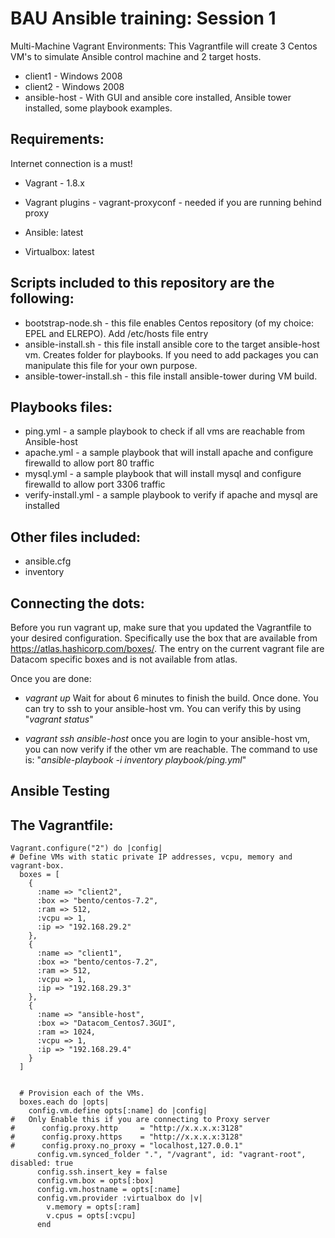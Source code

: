 # BAU Ansible training: Session 1

Multi-Machine Vagrant Environments:
This Vagrantfile will create 3 Centos VM's to simulate Ansible control machine and 2 target hosts. 

* client1 - Windows 2008
* client2 - Windows 2008
* ansible-host - With GUI and ansible core installed, Ansible tower installed, some playbook examples.


## Requirements:

Internet connection is a must!

* Vagrant - 1.8.x
 * Vagrant plugins - vagrant-proxyconf - needed if you are running behind proxy

* Ansible: latest
* Virtualbox: latest

## Scripts included to this repository are the following:
- bootstrap-node.sh - this file enables Centos repository (of my choice: EPEL and ELREPO). Add /etc/hosts file entry
- ansible-install.sh - this file install ansible core to the target ansible-host vm. Creates folder for playbooks. If you need to add packages you can manipulate this file for your own purpose.
- ansible-tower-install.sh - this file install ansible-tower during VM build.

## Playbooks files:
- ping.yml - a sample playbook to check if all vms are reachable from Ansible-host
- apache.yml - a sample playbook that will install apache and configure firewalld to allow port 80 traffic
- mysql.yml - a sample playbook that will install mysql and configure firewalld to allow port 3306 traffic
- verify-install.yml - a sample playbook to verify if apache and mysql are installed

## Other files included:
- ansible.cfg
- inventory

## Connecting the dots:
Before you run vagrant up, make sure that you updated the Vagrantfile to your desired configuration. Specifically use the box that are available from https://atlas.hashicorp.com/boxes/. The entry on the current vagrant file are Datacom specific boxes and is not available from atlas.

Once you are done: 
- _vagrant up_
  Wait for about 6 minutes to finish the build. Once done. You can try to ssh to your ansible-host vm. You can verify this by using "_vagrant status_"

- _vagrant ssh ansible-host_ 
  once you are login to your ansible-host vm, you can now verify if the other vm are reachable. The command to use is: "_ansible-playbook -i inventory playbook/ping.yml_"

## Ansible Testing

## The Vagrantfile:

```
Vagrant.configure("2") do |config|
# Define VMs with static private IP addresses, vcpu, memory and vagrant-box.
  boxes = [
    {
      :name => "client2",
      :box => "bento/centos-7.2",
      :ram => 512,
      :vcpu => 1,
      :ip => "192.168.29.2"
    },
    {
      :name => "client1",
      :box => "bento/centos-7.2",
      :ram => 512,
      :vcpu => 1,
      :ip => "192.168.29.3"
    },
    {
      :name => "ansible-host",
      :box => "Datacom_Centos7.3GUI",
      :ram => 1024,
      :vcpu => 1,
      :ip => "192.168.29.4"
    }
  ]


  # Provision each of the VMs.
  boxes.each do |opts|
    config.vm.define opts[:name] do |config|
#   Only Enable this if you are connecting to Proxy server
#      config.proxy.http     = "http://x.x.x.x:3128"
#      config.proxy.https    = "http://x.x.x.x:3128"
#      config.proxy.no_proxy = "localhost,127.0.0.1"
      config.vm.synced_folder ".", "/vagrant", id: "vagrant-root", disabled: true
      config.ssh.insert_key = false
      config.vm.box = opts[:box]
      config.vm.hostname = opts[:name]
      config.vm.provider :virtualbox do |v|
        v.memory = opts[:ram]
        v.cpus = opts[:vcpu]
      end

```


